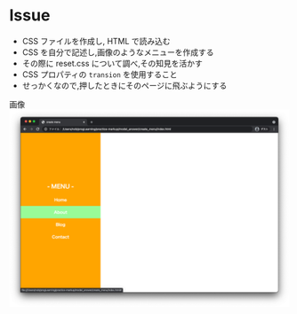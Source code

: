 # Issue

- CSS ファイルを作成し, HTML で読み込む
- CSS を自分で記述し,画像のようなメニューを作成する
- その際に reset.css について調べ,その知見を活かす
- CSS プロパティの `transion` を使用すること
- せっかくなので,押したときにそのページに飛ぶようにする

画像
![完成形](model.png)
